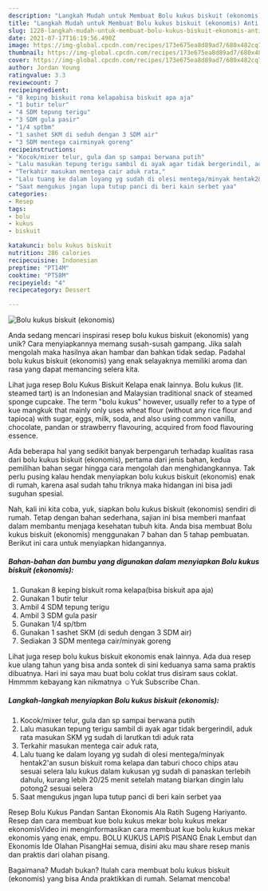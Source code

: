 ```yaml
---
description: "Langkah Mudah untuk Membuat Bolu kukus biskuit (ekonomis) Anti Gagal"
title: "Langkah Mudah untuk Membuat Bolu kukus biskuit (ekonomis) Anti Gagal"
slug: 1228-langkah-mudah-untuk-membuat-bolu-kukus-biskuit-ekonomis-anti-gagal
date: 2021-07-17T16:19:56.490Z
image: https://img-global.cpcdn.com/recipes/173e675ea8d89ad7/680x482cq70/bolu-kukus-biskuit-ekonomis-foto-resep-utama.jpg
thumbnail: https://img-global.cpcdn.com/recipes/173e675ea8d89ad7/680x482cq70/bolu-kukus-biskuit-ekonomis-foto-resep-utama.jpg
cover: https://img-global.cpcdn.com/recipes/173e675ea8d89ad7/680x482cq70/bolu-kukus-biskuit-ekonomis-foto-resep-utama.jpg
author: Jordan Young
ratingvalue: 3.3
reviewcount: 7
recipeingredient:
- "8 keping biskuit roma kelapabisa biskuit apa aja"
- "1 butir telur"
- "4 SDM tepung terigu"
- "3 SDM gula pasir"
- "1/4 sptbm"
- "1 sashet SKM di seduh dengan 3 SDM air"
- "3 SDM mentega cairminyak goreng"
recipeinstructions:
- "Kocok/mixer telur, gula dan sp sampai berwana putih"
- "Lalu masukan tepung terigu sambil di ayak agar tidak bergerindil, aduk rata masukan SKM yg sudah di larutkan tdi aduk rata"
- "Terkahir masukan mentega cair aduk rata,"
- "Lalu tuang ke dalam loyang yg sudah di olesi mentega/minyak hentak2&#39;an susun biskuit roma kelapa dan taburi choco chips atau sesuai selera lalu kukus dalam kukusan yg sudah di panaskan terlebih dahulu, kurang lebih 20/25 menit setelah matang biarkan dingin lalu potong2 sesuai selera"
- "Saat mengukus jngan lupa tutup panci di beri kain serbet yaa"
categories:
- Resep
tags:
- bolu
- kukus
- biskuit

katakunci: bolu kukus biskuit 
nutrition: 286 calories
recipecuisine: Indonesian
preptime: "PT14M"
cooktime: "PT58M"
recipeyield: "4"
recipecategory: Dessert

---
```



![Bolu kukus biskuit (ekonomis)](https://img-global.cpcdn.com/recipes/173e675ea8d89ad7/680x482cq70/bolu-kukus-biskuit-ekonomis-foto-resep-utama.jpg)

Anda sedang mencari inspirasi resep bolu kukus biskuit (ekonomis) yang unik? Cara menyiapkannya memang susah-susah gampang. Jika salah mengolah maka hasilnya akan hambar dan bahkan tidak sedap. Padahal bolu kukus biskuit (ekonomis) yang enak selayaknya memiliki aroma dan rasa yang dapat memancing selera kita.

Lihat juga resep Bolu Kukus Biskuit Kelapa enak lainnya. Bolu kukus (lit. steamed tart) is an Indonesian and Malaysian traditional snack of steamed sponge cupcake. The term &#34;bolu kukus&#34; however, usually refer to a type of kue mangkuk that mainly only uses wheat flour (without any rice flour and tapioca) with sugar, eggs, milk, soda, and also using common vanilla, chocolate, pandan or strawberry flavouring, acquired from food flavouring essence.

Ada beberapa hal yang sedikit banyak berpengaruh terhadap kualitas rasa dari bolu kukus biskuit (ekonomis), pertama dari jenis bahan, kedua pemilihan bahan segar hingga cara mengolah dan menghidangkannya. Tak perlu pusing kalau hendak menyiapkan bolu kukus biskuit (ekonomis) enak di rumah, karena asal sudah tahu triknya maka hidangan ini bisa jadi suguhan spesial.


Nah, kali ini kita coba, yuk, siapkan bolu kukus biskuit (ekonomis) sendiri di rumah. Tetap dengan bahan sederhana, sajian ini bisa memberi manfaat dalam membantu menjaga kesehatan tubuh kita. Anda bisa membuat Bolu kukus biskuit (ekonomis) menggunakan 7 bahan dan 5 tahap pembuatan. Berikut ini cara untuk menyiapkan hidangannya.

<!--inarticleads1-->

##### Bahan-bahan dan bumbu yang digunakan dalam menyiapkan Bolu kukus biskuit (ekonomis):

1. Gunakan 8 keping biskuit roma kelapa(bisa biskuit apa aja)
1. Gunakan 1 butir telur
1. Ambil 4 SDM tepung terigu
1. Ambil 3 SDM gula pasir
1. Gunakan 1/4 sp/tbm
1. Gunakan 1 sashet SKM (di seduh dengan 3 SDM air)
1. Sediakan 3 SDM mentega cair/minyak goreng


Lihat juga resep bolu kukus biskuit ekonomis enak lainnya. Ada dua resep kue ulang tahun yang bisa anda sontek di sini keduanya sama sama praktis dibuatnya. Hari ini saya mau buat bolu coklat trus disiram saus coklat. Hmmmm kebayang kan nikmatnya ☺️Yuk Subscribe Chan. 

<!--inarticleads2-->

##### Langkah-langkah menyiapkan Bolu kukus biskuit (ekonomis):

1. Kocok/mixer telur, gula dan sp sampai berwana putih
1. Lalu masukan tepung terigu sambil di ayak agar tidak bergerindil, aduk rata masukan SKM yg sudah di larutkan tdi aduk rata
1. Terkahir masukan mentega cair aduk rata,
1. Lalu tuang ke dalam loyang yg sudah di olesi mentega/minyak hentak2&#39;an susun biskuit roma kelapa dan taburi choco chips atau sesuai selera lalu kukus dalam kukusan yg sudah di panaskan terlebih dahulu, kurang lebih 20/25 menit setelah matang biarkan dingin lalu potong2 sesuai selera
1. Saat mengukus jngan lupa tutup panci di beri kain serbet yaa


Resep Bolu Kukus Pandan Santan Ekonomis Ala Ratih Sugeng Hariyanto. Resep dan cara membuat kue bolu kukus mekar bolu kukus mekar ekonomisVideo ini menginformasikan cara membuat kue bolu kukus mekar ekonomis yang enak, empu. BOLU KUKUS LAPIS PISANG Enak Lembut dan Ekonomis Ide Olahan PisangHai semua, disini aku mau share resep manis dan praktis dari olahan pisang. 

Bagaimana? Mudah bukan? Itulah cara membuat bolu kukus biskuit (ekonomis) yang bisa Anda praktikkan di rumah. Selamat mencoba!

